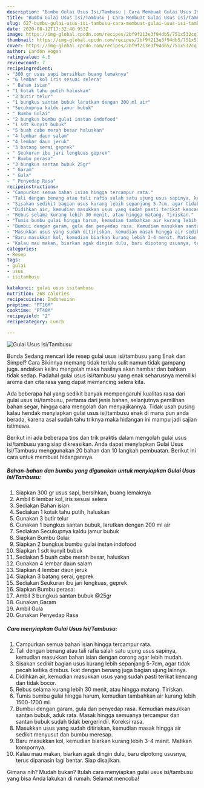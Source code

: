 ```yaml
---
description: "Bumbu Gulai Usus Isi/Tambusu | Cara Membuat Gulai Usus Isi/Tambusu Yang Bikin Ngiler"
title: "Bumbu Gulai Usus Isi/Tambusu | Cara Membuat Gulai Usus Isi/Tambusu Yang Bikin Ngiler"
slug: 627-bumbu-gulai-usus-isi-tambusu-cara-membuat-gulai-usus-isi-tambusu-yang-bikin-ngiler
date: 2020-08-12T17:32:40.953Z
image: https://img-global.cpcdn.com/recipes/2bf9f213e3f94db5/751x532cq70/gulai-usus-isitambusu-foto-resep-utama.jpg
thumbnail: https://img-global.cpcdn.com/recipes/2bf9f213e3f94db5/751x532cq70/gulai-usus-isitambusu-foto-resep-utama.jpg
cover: https://img-global.cpcdn.com/recipes/2bf9f213e3f94db5/751x532cq70/gulai-usus-isitambusu-foto-resep-utama.jpg
author: Landon Hogan
ratingvalue: 4.6
reviewcount: 7
recipeingredient:
- "300 gr usus sapi bersihkan buang lemaknya"
- "6 lembar kol iris sesuai selera"
- " Bahan isian"
- "1 kotak tahu putih haluskan"
- "3 butir telur"
- "1 bungkus santan bubuk larutkan dengan 200 ml air"
- "Secukupnya kaldu jamur bubuk"
- " Bumbu Gulai"
- "2 bungkus bumbu gulai instan indofood"
- "1 sdt kunyit bubuk"
- "5 buah cabe merah besar haluskan"
- "4 lembar daun salam"
- "4 lembar daun jeruk"
- "3 batang serai geprek"
- " Seukuran ibu jari lengkuas geprek"
- " Bumbu perasa"
- "3 bungkus santan bubuk 25gr"
- " Garam"
- " Gula"
- " Penyedap Rasa"
recipeinstructions:
- "Campurkan semua bahan isian hingga tercampur rata."
- "Tali dengan benang atau tali rafia salah satu ujung usus sapinya, kemudian masukkan bahan isian dengan corong agar lebih mudah."
- "Sisakan sedikit bagian usus kurang lebih sepanjang 5-7cm, agar tidak pecah ketika direbus. Ikat dengan benang juga bagian ujung lainnya."
- "Didihkan air, kemudian masukkan usus yang sudah pasti terikat kencang dan tidak bocor."
- "Rebus selama kurang lebih 30 menit, atau hingga matang. Tiriskan."
- "Tumis bumbu gulai hingga harum, kemudian tambahkan air kurang lebih 1500-1700 ml."
- "Bumbui dengan garam, gula dan penyedap rasa. Kemudian masukkan santan bubuk, aduk rata. Masak hingga semuanya tercampur dan santan bubuk sudah tidak bergerindil. Koreksi rasa."
- "Masukkan usus yang sudah ditiriskan, kemudian masak hingga air sedikit menyusut dan bumbu meresap."
- "Baru masukkan kol, kemudian biarkan kurang lebih 3-4 menit. Matikan kompornya."
- "Kalau mau makan, biarkan agak dingin dulu, baru dipotong ususnya, terus dipanasin lagi bentar. Siap disajikan."
categories:
- Resep
tags:
- gulai
- usus
- isitambusu

katakunci: gulai usus isitambusu 
nutrition: 268 calories
recipecuisine: Indonesian
preptime: "PT16M"
cooktime: "PT40M"
recipeyield: "2"
recipecategory: Lunch

---
```



![Gulai Usus Isi/Tambusu](https://img-global.cpcdn.com/recipes/2bf9f213e3f94db5/751x532cq70/gulai-usus-isitambusu-foto-resep-utama.jpg)

Bunda Sedang mencari ide resep gulai usus isi/tambusu yang Enak dan Simpel? Cara Bikinnya memang tidak terlalu sulit namun tidak gampang juga. andaikan keliru mengolah maka hasilnya akan hambar dan bahkan tidak sedap. Padahal gulai usus isi/tambusu yang enak seharusnya memiliki aroma dan cita rasa yang dapat memancing selera kita.

Ada beberapa hal yang sedikit banyak mempengaruhi kualitas rasa dari gulai usus isi/tambusu, pertama dari jenis bahan, selanjutnya pemilihan bahan segar, hingga cara mengolah dan menyajikannya. Tidak usah pusing kalau hendak menyiapkan gulai usus isi/tambusu enak di mana pun anda berada, karena asal sudah tahu triknya maka hidangan ini mampu jadi sajian istimewa.




Berikut ini ada beberapa tips dan trik praktis dalam mengolah gulai usus isi/tambusu yang siap dikreasikan. Anda dapat menyiapkan Gulai Usus Isi/Tambusu menggunakan 20 bahan dan 10 langkah pembuatan. Berikut ini cara untuk membuat hidangannya.

<!--inarticleads1-->

##### Bahan-bahan dan bumbu yang digunakan untuk menyiapkan Gulai Usus Isi/Tambusu:

1. Siapkan 300 gr usus sapi, bersihkan, buang lemaknya
1. Ambil 6 lembar kol, iris sesuai selera
1. Sediakan  Bahan isian:
1. Sediakan 1 kotak tahu putih, haluskan
1. Gunakan 3 butir telur
1. Gunakan 1 bungkus santan bubuk, larutkan dengan 200 ml air
1. Sediakan Secukupnya kaldu jamur bubuk
1. Siapkan  Bumbu Gulai:
1. Siapkan 2 bungkus bumbu gulai instan indofood
1. Siapkan 1 sdt kunyit bubuk
1. Sediakan 5 buah cabe merah besar, haluskan
1. Gunakan 4 lembar daun salam
1. Siapkan 4 lembar daun jeruk
1. Siapkan 3 batang serai, geprek
1. Sediakan  Seukuran ibu jari lengkuas, geprek
1. Siapkan  Bumbu perasa:
1. Ambil 3 bungkus santan bubuk @25gr
1. Gunakan  Garam
1. Ambil  Gula
1. Gunakan  Penyedap Rasa




<!--inarticleads2-->

##### Cara menyiapkan Gulai Usus Isi/Tambusu:

1. Campurkan semua bahan isian hingga tercampur rata.
1. Tali dengan benang atau tali rafia salah satu ujung usus sapinya, kemudian masukkan bahan isian dengan corong agar lebih mudah.
1. Sisakan sedikit bagian usus kurang lebih sepanjang 5-7cm, agar tidak pecah ketika direbus. Ikat dengan benang juga bagian ujung lainnya.
1. Didihkan air, kemudian masukkan usus yang sudah pasti terikat kencang dan tidak bocor.
1. Rebus selama kurang lebih 30 menit, atau hingga matang. Tiriskan.
1. Tumis bumbu gulai hingga harum, kemudian tambahkan air kurang lebih 1500-1700 ml.
1. Bumbui dengan garam, gula dan penyedap rasa. Kemudian masukkan santan bubuk, aduk rata. Masak hingga semuanya tercampur dan santan bubuk sudah tidak bergerindil. Koreksi rasa.
1. Masukkan usus yang sudah ditiriskan, kemudian masak hingga air sedikit menyusut dan bumbu meresap.
1. Baru masukkan kol, kemudian biarkan kurang lebih 3-4 menit. Matikan kompornya.
1. Kalau mau makan, biarkan agak dingin dulu, baru dipotong ususnya, terus dipanasin lagi bentar. Siap disajikan.




Gimana nih? Mudah bukan? Itulah cara menyiapkan gulai usus isi/tambusu yang bisa Anda lakukan di rumah. Selamat mencoba!
